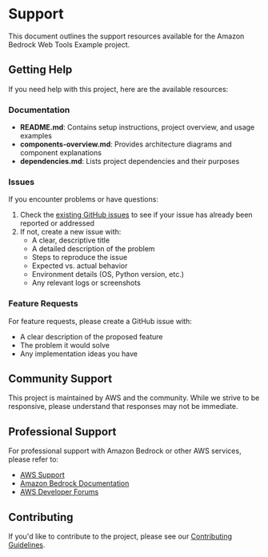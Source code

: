 # Support

This document outlines the support resources available for the Amazon Bedrock Web Tools Example project.

## Getting Help

If you need help with this project, here are the available resources:

### Documentation

- **README.md**: Contains setup instructions, project overview, and usage examples
- **components-overview.md**: Provides architecture diagrams and component explanations
- **dependencies.md**: Lists project dependencies and their purposes

### Issues

If you encounter problems or have questions:

1. Check the [existing GitHub issues](https://github.com/aws-samples/aws-bedrock-web-tools-example/issues) to see if your issue has already been reported or addressed
2. If not, create a new issue with:
   - A clear, descriptive title
   - A detailed description of the problem
   - Steps to reproduce the issue
   - Expected vs. actual behavior
   - Environment details (OS, Python version, etc.)
   - Any relevant logs or screenshots

### Feature Requests

For feature requests, please create a GitHub issue with:
- A clear description of the proposed feature
- The problem it would solve
- Any implementation ideas you have

## Community Support

This project is maintained by AWS and the community. While we strive to be responsive, please understand that responses may not be immediate.

## Professional Support

For professional support with Amazon Bedrock or other AWS services, please refer to:

- [AWS Support](https://aws.amazon.com/support/)
- [Amazon Bedrock Documentation](https://docs.aws.amazon.com/bedrock/)
- [AWS Developer Forums](https://forums.aws.amazon.com/)

## Contributing

If you'd like to contribute to the project, please see our [Contributing Guidelines](CONTRIBUTING.md).